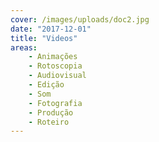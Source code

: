 ```yaml
---
cover: /images/uploads/doc2.jpg
date: "2017-12-01"
title: "Videos"
areas:
    - Animações
    - Rotoscopia
    - Audiovisual
    - Edição
    - Som
    - Fotografia
    - Produção
    - Roteiro
---
```

